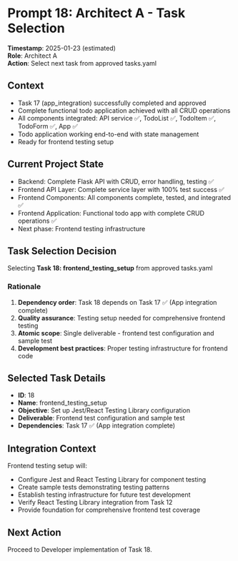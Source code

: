 # Prompt 18: Architect A - Task Selection
**Timestamp**: 2025-01-23 (estimated)  
**Role**: Architect A  
**Action**: Select next task from approved tasks.yaml  

## Context
- Task 17 (app_integration) successfully completed and approved
- Complete functional todo application achieved with all CRUD operations
- All components integrated: API service ✅, TodoList ✅, TodoItem ✅, TodoForm ✅, App ✅
- Todo application working end-to-end with state management
- Ready for frontend testing setup

## Current Project State
- Backend: Complete Flask API with CRUD, error handling, testing ✅
- Frontend API Layer: Complete service layer with 100% test success ✅
- Frontend Components: All components complete, tested, and integrated ✅
- Frontend Application: Functional todo app with complete CRUD operations ✅
- Next phase: Frontend testing infrastructure

## Task Selection Decision
Selecting **Task 18: frontend_testing_setup** from approved tasks.yaml

### Rationale
1. **Dependency order**: Task 18 depends on Task 17 ✅ (App integration complete)
2. **Quality assurance**: Testing setup needed for comprehensive frontend testing
3. **Atomic scope**: Single deliverable - frontend test configuration and sample test
4. **Development best practices**: Proper testing infrastructure for frontend code

## Selected Task Details
- **ID**: 18  
- **Name**: frontend_testing_setup
- **Objective**: Set up Jest/React Testing Library configuration
- **Deliverable**: Frontend test configuration and sample test
- **Dependencies**: Task 17 ✅ (App integration complete)

## Integration Context
Frontend testing setup will:
- Configure Jest and React Testing Library for component testing
- Create sample tests demonstrating testing patterns
- Establish testing infrastructure for future test development
- Verify React Testing Library integration from Task 12
- Provide foundation for comprehensive frontend test coverage

## Next Action
Proceed to Developer implementation of Task 18.